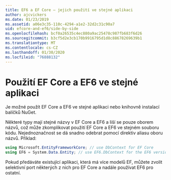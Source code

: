 ```yaml
---
title: EF6 a EF Core – jejich použití ve stejné aplikaci
author: ajcvickers
ms.date: 01/23/2019
ms.assetid: a06e3c35-110c-4294-a1e2-32d2c31c90a7
uid: efcore-and-ef6/side-by-side
ms.openlocfilehash: bcf0a26535c4ec880a9ac25478c987fb683f6d26
ms.sourcegitcommit: b3cf5d2e3cb170b9916795d1d8c88678269639b1
ms.translationtype: MT
ms.contentlocale: cs-CZ
ms.lasthandoff: 01/30/2020
ms.locfileid: "76888132"
---
```

# <a name="using-ef-core-and-ef6-in-the-same-application"></a>Použití EF Core a EF6 ve stejné aplikaci

Je možné použít EF Core a EF6 ve stejné aplikaci nebo knihovně instalací balíčků NuGet.

Některé typy mají stejné názvy v EF Core a EF6 a liší se pouze oborem názvů, což může zkomplikovat použití EF Core a EF6 ve stejném souboru kódu. Nejednoznačnost se dá snadno odebrat pomocí direktiv aliasu oboru názvů. Příklad:

``` csharp
using Microsoft.EntityFrameworkCore; // use DbContext for EF Core
using EF6 = System.Data.Entity; // use EF6.DbContext for the EF6 version
```

Pokud předáváte existující aplikaci, která má více modelů EF, můžete zvolit selektivní port některých z nich pro EF Core a nadále používat EF6 pro ostatní.
